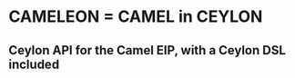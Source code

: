 CAMELEON = CAMEL in CEYLON
==========================

Ceylon API for the Camel EIP, with a Ceylon DSL included
--------------------------------------------------------




